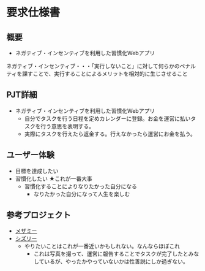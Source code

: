# 要求仕様書

## 概要
* ネガティブ・インセンティブを利用した習慣化Webアプリ

ネガティブ・インセンティブ・・・「実行しないこと」に対して何らかのペナルティを課すことで、実行することによるメリットを相対的に生じさせること

## PJT詳細
* ネガティブ・インセンティブを利用した習慣化Webアプリ
  * 自分でタスクを行う日程を定めカレンダーに登録。お金を運営に払いタスクを行う意思を表明する。
  * 実際にタスクを行えたら返金する。行えなかったら運営にお金を払う。

## ユーザー体験
* 目標を達成したい
* 習慣化したい ★これが一番大事
  * 習慣化することによりなりたかった自分になる
    * なりたかった自分になって人生を楽しむ

## 参考プロジェクト
* [メザミー](https://mezamee.com/)
* [シズリー](https://sizly.jp/)
  * やりたいことはこれが一番近いかもしれない。なんならほぼこれ
    * これは写真を撮って、運営に報告することでタスクが完了したとみなしているが、やったかやっていないかは性善説にしか過ぎない。
 
